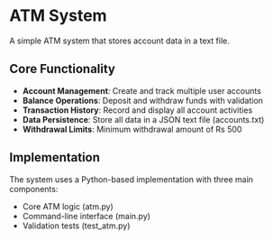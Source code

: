 # ATM System

A simple ATM system that stores account data in a text file.

## Core Functionality
- **Account Management**: Create and track multiple user accounts
- **Balance Operations**: Deposit and withdraw funds with validation
- **Transaction History**: Record and display all account activities
- **Data Persistence**: Store all data in a JSON text file (accounts.txt)
- **Withdrawal Limits**: Minimum withdrawal amount of Rs 500

## Implementation
The system uses a Python-based implementation with three main components:
- Core ATM logic (atm.py)
- Command-line interface (main.py)
- Validation tests (test_atm.py)

